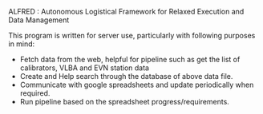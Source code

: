 ALFRED : Autonomous Logistical Framework for Relaxed Execution and Data Management

This program is written for server use, particularly with following purposes in mind:

- Fetch data from the web, helpful for pipeline such as get the list of calibrators, VLBA and EVN station data 
- Create and Help search through the database of above data file.
- Communicate with google spreadsheets and update periodically when required.
- Run pipeline based on the spreadsheet progress/requirements.